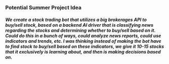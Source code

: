 ### Potential Summer Project Idea


##### We create a stock trading bot that utilizes a big brokerages API to buy/sell stock, based on a backend AI driver that is classifying news regarding the stocks and determining whether to buy/sell based on it. Could do this in a bunch of ways, could analyze news reports, could use indicators and trends, etc. I was thinking instead of making the bot have to find stock to buy/sell based on these indicators, we give it 10-15 stocks that it exclusively is learning about, and then is making decisions based on. 
